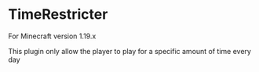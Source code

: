 # TimeRestricter

For Minecraft version 1.19.x

This plugin only allow the player to play for a specific amount of time every day
